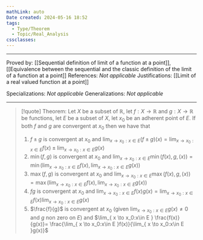 ```yaml
---
mathLink: auto
Date created: 2024-05-16 18:52
tags:
  - Type/Theorem
  - Topic/Real_Analysis
cssclasses:
---
```


---

Proved by: [[Sequential definition of limit of a function at a point]], [[Equivalence between the sequential and the classic definition of the limit of a function at a point]]
References: _Not applicable_
Justifications: [[Limit of a real valued function at a point]]

Specializations: _Not applicable_
Generalizations: _Not applicable_

---

> [!quote] Theorem:
> Let $X$ be a subset of $\mathbb{R}$, let $f : X → \mathbb{R}$ and $g:X\to \mathbb{R}$ be functions, let $E$ be a subset of $X$, let $x_0$ be an adherent point of $E$. If both $f$ and $g$ are convergent at $x_{0}$ then we have that 
> 1. $f\pm g$ is convergent at $x_{0}$ and $\lim_{ x \to x_0:x\in E }(f\pm g)(x)=\lim_{ x \to x_0:x\in E }f(x)\pm\lim_{ x \to x_0:x\in E }g(x)$
> 2. $\min(f,g)$ is convergent at $x_{0}$ and $\lim_{ x \to x_0:x\in E }\min(f(x),g,(x))=\min(\lim_{ x \to x_0:x\in E }f(x),\lim_{ x \to x_0:x\in E }g(x))$
> 3. $\max(f,g)$ is convergent at $x_{0}$ and $\lim_{ x \to x_0:x\in E }\max(f(x),g,(x))=\max(\lim_{ x \to x_0:x\in E }f(x),\lim_{ x \to x_0:x\in E }g(x))$
> 4. $fg$ is convergent at $x_{0}$ and $\lim_{ x \to x_0:x\in E }f(x)g(x)=\lim_{ x \to x_0:x\in E }f(x)\lim_{ x \to x_0:x\in E }g(x)$
> 5. $\frac{f}{g}$ is convergent at $x_{0}$ (given $\lim_{ x \to x_0:x\in E }g(x)\neq 0$ and $g$ non zero on $E$) and $\lim_{ x \to x_0:x\in E } \frac{f(x)}{g(x)}= \frac{\lim_{ x \to x_0:x\in E }f(x)}{\lim_{ x \to x_0:x\in E }g(x)}$
